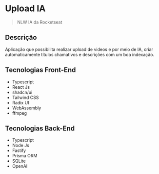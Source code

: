 # Upload IA

> NLW IA da Rocketseat

## Descrição

Aplicação que possibilita realizar upload de videos e por meio de IA, criar automaticamente títulos chamativos e descrições com um boa indexação.

## Tecnologias Front-End

- Typescript
- React Js
- shadcn/ui
- Tailwind CSS
- Radix UI
- WebAssembly
- ffmpeg

## Tecnologias Back-End

- Typescript
- Node Js
- Fastify
- Prisma ORM
- SQLite
- OpenAI
